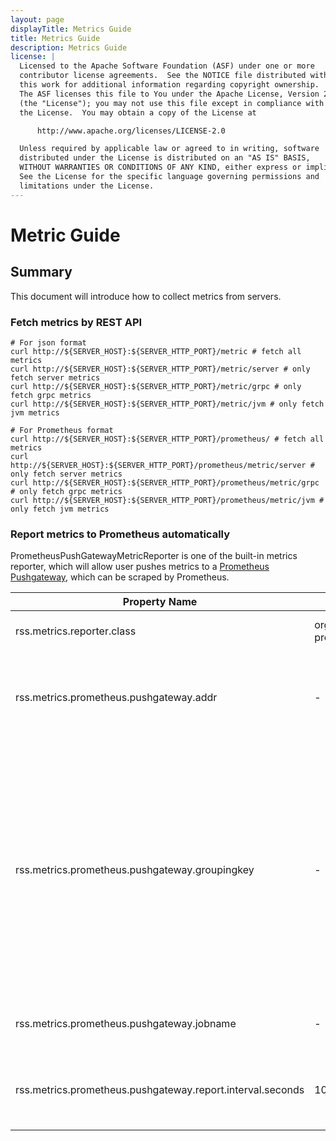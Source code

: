 ```yaml
---
layout: page
displayTitle: Metrics Guide
title: Metrics Guide
description: Metrics Guide
license: |
  Licensed to the Apache Software Foundation (ASF) under one or more
  contributor license agreements.  See the NOTICE file distributed with
  this work for additional information regarding copyright ownership.
  The ASF licenses this file to You under the Apache License, Version 2.0
  (the "License"); you may not use this file except in compliance with
  the License.  You may obtain a copy of the License at

      http://www.apache.org/licenses/LICENSE-2.0

  Unless required by applicable law or agreed to in writing, software
  distributed under the License is distributed on an "AS IS" BASIS,
  WITHOUT WARRANTIES OR CONDITIONS OF ANY KIND, either express or implied.
  See the License for the specific language governing permissions and
  limitations under the License.
---
```

# Metric Guide

## Summary
This document will introduce how to collect metrics from servers.

### Fetch metrics by REST API
``` shell
# For json format
curl http://${SERVER_HOST}:${SERVER_HTTP_PORT}/metric # fetch all metrics
curl http://${SERVER_HOST}:${SERVER_HTTP_PORT}/metric/server # only fetch server metrics
curl http://${SERVER_HOST}:${SERVER_HTTP_PORT}/metric/grpc # only fetch grpc metrics
curl http://${SERVER_HOST}:${SERVER_HTTP_PORT}/metric/jvm # only fetch jvm metrics

# For Prometheus format
curl http://${SERVER_HOST}:${SERVER_HTTP_PORT}/prometheus/ # fetch all metrics
curl http://${SERVER_HOST}:${SERVER_HTTP_PORT}/prometheus/metric/server # only fetch server metrics
curl http://${SERVER_HOST}:${SERVER_HTTP_PORT}/prometheus/metric/grpc # only fetch grpc metrics
curl http://${SERVER_HOST}:${SERVER_HTTP_PORT}/prometheus/metric/jvm # only fetch jvm metrics

```

### Report metrics to Prometheus automatically
PrometheusPushGatewayMetricReporter is one of the built-in metrics reporter, which will allow user pushes metrics to a [Prometheus Pushgateway](https://github.com/prometheus/pushgateway), which can be scraped by Prometheus.

|Property Name|Default| 	Description                                                                                                                                                                                                                                                                                                                          |
|---|---|---------------------------------------------------------------------------------------------------------------------------------------------------------------------------------------------------------------------------------------------------------------------------------------------------------------------------------------|
|rss.metrics.reporter.class|org.apache.uniffle.common.metrics.<br/>prometheus.PrometheusPushGatewayMetricReporter|The class of metrics reporter.|
|rss.metrics.prometheus.pushgateway.addr|-| The PushGateway server host URL including scheme, host name, and port.                                                                                                                                                                                                                                                                |
|rss.metrics.prometheus.pushgateway.groupingkey|-| Specifies the grouping key which is the group and global labels of all metrics. The label name and value are separated by '=', and labels are separated by ';', e.g., k1=v1;k2=v2. Please ensure that your grouping key meets the [Prometheus requirements](https://prometheus.io/docs/concepts/data_model/#metric-names-and-labels). |
|rss.metrics.prometheus.pushgateway.jobname|-| The job name under which metrics will be pushed.                                                                                                                                                                                                                                                                                      |
|rss.metrics.prometheus.pushgateway.report.interval.seconds|10| The interval in seconds for the reporter to report metrics.                                                                                                                                                                                                                                                                                     |


